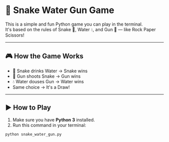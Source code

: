 # 🐍 Snake Water Gun Game

This is a simple and fun Python game you can play in the terminal.  
It's based on the rules of Snake 🐍, Water 💧, and Gun 🔫 — like Rock Paper Scissors!

---

## 🎮 How the Game Works

- 🐍 Snake drinks Water → Snake wins  
- 🔫 Gun shoots Snake → Gun wins  
- 💧 Water douses Gun → Water wins  
- Same choice → It's a Draw!

---

## ▶️ How to Play

1. Make sure you have **Python 3** installed.
2. Run this command in your terminal:

```bash
python snake_water_gun.py
